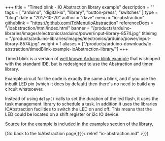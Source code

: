 +++
title = "Timed blink - IO Abstraction library example"
description = ""
tags = [ "arduino", "digital-io", "library", "button-press", "switches" ]
type = "blog"
date = "2017-10-20"
author =  "dave"
menu = "io-abstraction"
githublink = "https://github.com/TcMenu/IoAbstraction"
referenceDocs = "/ioabstraction/html/index.html"
banner = "/products/arduino-libraries/images/electronics/arduino/power/input-library-8574.jpg"
titleimg = "/products/arduino-libraries/images/electronics/arduino/power/input-library-8574.jpg"
weight = 1
aliases = ["/products/arduino-downloads/io-abstraction/timedBlink-example-ioAbstraction-library/"]
+++

Timed blink is a version of [well known Arduino blink example](https://www.arduino.cc/en/Tutorial/Blink) 
that is shipped with the standard IDE, but is redesigned to use the Abstraction and 
timer library.

Example circuit for the code is exactly the same a blink, and if you use the inbuilt LED
pin (which it does by default) then there's no need to build any circuit whatsoever.

Instead of using `delay()` calls to set the duration of the led flash, it uses the task 
management library to schedule a task. In addition it uses the libraries IOAbstraction 
facilities to switch the LED on and off. This means that the LED could be located on
a shift register or i2c IO device.

[Source for the example is included in the examples section of the library](https://github.com/TcMenu/IoAbstraction/blob/main/examples/timedBlink/timedBlink.ino),

[Go back to the IoAbstraction page]({{< relref "io-abstraction.md" >}})
